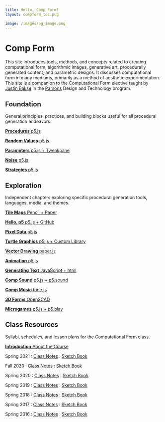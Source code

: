 ```yaml
---
title: Hello, Comp Form!
layout: compform_toc.pug

image: /images/og_image.png
---
```


<!-- <script src="https://cdnjs.cloudflare.com/ajax/libs/p5.js/0.5.16/p5.min.js"></script> -->
<!-- <script src="./index_mess.js"></script> -->

# Comp Form

<div class="intro">

This site introduces tools, methods, and concepts related to creating computational form, algorithmic images, generative art, procedurally generated content, and parametric designs. It discusses computational form in many mediums, primarily as a method of aesthetic experimentation. This site is a companion to the Computational Form elective taught by [Justin Bakse](http://justinbakse.com) in the [Parsons](parsons.edu) Design and Technology program.

</div>

## Foundation

<div class="nav-wrap">

General principles, practices, and building blocks useful for all procedural generation endeavors.

<nav>

[**Procedures** p5.js](./procedures)

[**Random Values** p5.js](./random)

[**Parameters** p5.js + Tweakpane](./parameters)

[**Noise** p5.js](./noise)

[**Strategies** p5.js](./strategy)

</nav>

</div class="nav-wrap">

## Exploration

<div class="nav-wrap">

Independent chapters exploring specific procedural generation tools, languages, media, and themes.

<nav>

[**Tile Maps** Pencil + Paper](./tiles)

[**Hello, p5** p5.js + GitHub](./p5)

[**Pixel Data** p5.js](./pixels)

[**Turtle Graphics** p5.js + Custom Library](./turtles)

[**Vector Drawing** paper.js](./vectors)

[**Animation** p5.js](./animation)

[**Generating Text** JavaScript + html](./text)

[**Comp Sound** p5.js + p5.sound](./sound)

[**Comp Music** tone.js](./music)

[**3D Forms** OpenSCAD](./3D)

[**Microgames** p5.js + p5.play](./microgames)

</nav>

</div>

## Class Resources

<div class="nav-wrap">

Syllabi, schedules, and lesson plans for the Computational Form class.

<nav>

[**Introduction** About the Course](./introduction)

Spring 2021
: [Class Notes](https://www.notion.so/Comp-Form-Spring-2021-91302ea4d8df4af5af54d2b615cef5d4)
: [Sketch Book](http://sketches2021spring.compform.net/)

Fall 2020
: [Class Notes](./2020fall)
: [Sketch Book](http://sketches2020fall.compform.net)

Spring 2020
: [Class Notes](./2020)
: [Sketch Book](http://sketches2020.compform.net)

Spring 2019
: [Class Notes](./2019)
: [Sketch Book](http://sketches2019.compform.net)

Spring 2018
: [Class Notes](./2018)
: [Sketch Book](http://sketches2018.compform.net)

Spring 2017
: [Class Notes](http://2017.compform.net/)
: [Sketch Book](http://sketches.compform.net)

Spring 2016
: [Class Notes](http://psam3060-d-s16.github.io/class_notes/)
: [Sketch Book](http://compform.tumblr.com/)

</nav>
</div>
